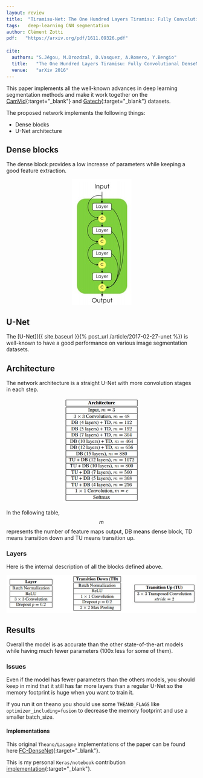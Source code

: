 ```yaml
---
layout: review
title:  "Tiramisu-Net: The One Hundred Layers Tiramisu: Fully Convolutional DenseNets for Semantic Segmentation"
tags:   deep-learning CNN segmentation
author: Clément Zotti
pdf:   "https://arxiv.org/pdf/1611.09326.pdf"

cite:
  authors: "S.Jégou, M.Drozdzal, D.Vasquez, A.Romero, Y.Bengio"
  title:   "The One Hundred Layers Tiramisu: Fully Convolutional DenseNets for Semantic Segmentation"
  venue:   "arXiv 2016"
---
```


This paper implements all the well-known advances in deep learning segmentation methods and make it work together on the [CamVid](http://mi.eng.cam.ac.uk/research/projects/VideoRec/CamVid/){:target="_blank"} and [Gatech](http://www.cc.gatech.edu/cpl/projects/videogeometriccontext/){:target="_blank"} datasets.

The proposed network implements the following things:

* Dense blocks
* U-Net architecture

## Dense blocks

The dense block provides a low increase of parameters while keeping a good feature extraction.

<div align="middle">
     <img src="/article/images/tiramisu/dense_blocks.jpg">
</div>

## U-Net

The [U-Net]({{ site.baseurl }}{% post_url /article/2017-02-27-unet %}) is well-known to have a good performance on various image segmentation datasets.

## Architecture

The network architecture is a straight U-Net with more convolution stages in each step.
<div align="middle">
     <img src="/article/images/tiramisu/architecture.jpg">
</div>

In the following table, $$m$$ represents the number of feature maps output, DB means dense block, TD means transition down and TU means transition up.

### Layers

Here is the internal description of all the blocks defined above.

<div align="middle">
     <img src="/article/images/tiramisu/layers.jpg">
</div>


## Results

Overall the model is as accurate than the other state-of-the-art models while having much fewer parameters (100x less for some of them).

### Issues

Even if the model has fewer parameters than the others models, you should keep in mind that it still has far more layers than a regular U-Net so the memory footprint is huge when you want to train it.

If you run it on theano you should use some `THEANO_FLAGS` like `optimizer_including=fusion` to decrease the memory footprint and use a smaller batch_size.

#### Implementations

This original `Theano/Lasagne` implementations of the paper can be found here [FC-DenseNet](https://github.com/SimJeg/FC-DenseNet/){:target="_blank"}.

This is my personal `Keras/notebook` contribution [implementation](https://gist.github.com/czotti/b1e34c23a92e64490be83f3b8908bdbe){:target="_blank"}.
